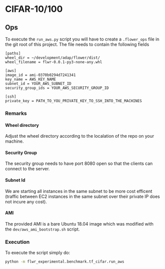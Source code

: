 # CIFAR-10/100

## Ops
To execute the `run_aws.py` script you will have to create a `.flower_ops` file in the
git root of this project. The file needs to contain the following fields

```
[paths]
wheel_dir = ~/development/adap/flower/dist/
wheel_filename = flwr-0.0.1-py3-none-any.whl

[aws]
image_id = ami-0370b0294d7241341
key_name = AWS_KEY_NAME
subnet_id = YOUR_AWS_SUBNET_ID
security_group_ids = YOUR_AWS_SECURITY_GROUP_ID

[ssh]
private_key = PATH_TO_YOU_PRIVATE_KEY_TO_SSH_INTO_THE_MACHINES
```

### Remarks

#### Wheel directory
Adjust the wheel directory according to the localation of the repo on your machine.

#### Security Group
The security group needs to have port 8080 open so that the clients can connect to the server.

#### Subnet Id
We are starting all instances in the same subnet to be more cost efficent (traffic between EC2
instances in the same subnet over their private IP does not incure any cost).

#### AMI
The provided AMI is a bare Ubuntu 18.04 image which was modified with the
`dev/aws_ami_bootstrap.sh` script.

### Execution
To execute the script simply do:
```bash
python -m flwr_experimental.benchmark.tf_cifar.run_aws
```
